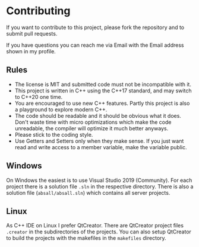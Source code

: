 # Contributing

If you want to contribute to this project, please fork the repository and to
submit pull requests.

If you have questions you can reach me via Email with the Email address shown in
my profile.

## Rules

* The license is MIT and submitted code must not be incompatible with it.
* This project is written in C++ using the C++17 standard, and may switch to C++20
one time.
* You are encouraged to use new C++ features. Partly this project is also a playground
to explore modern C++.
* The code should be readable and it should be obvious what it does. Don't waste 
time with micro optimizations which make the code unreadable, the compiler will
optimize it much better anyways.
* Please stick to the coding style.
* Use Getters and Setters only when they make sense. If you just want read and
write access to a member variable, make the variable public.

## Windows

On Windows the easiest is to use Visual Studio 2019 (Community). For each project
there is a solution file `.sln` in the respective directory. There is also
a solution file (`absall/absall.sln`) which contains all server projects.

## Linux

As C++ IDE on Linux I prefer QtCreator. There are QtCreator project
files `.creator` in the subdirectories of the projects. You can also setup
QtCreator to build the projects with the makefiles in the `makefiles` directory.
